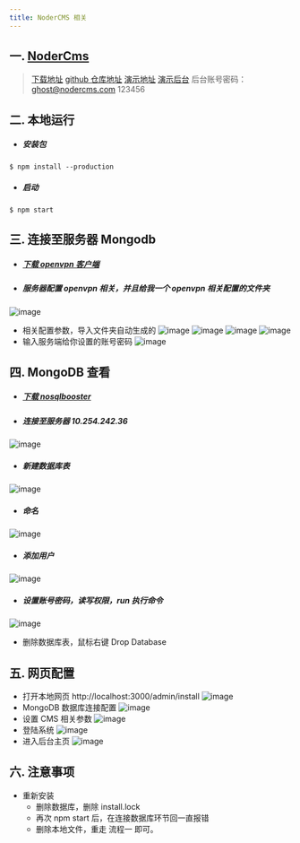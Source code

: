 ```yaml
---
title: NoderCMS 相关
---
```


## 一. [NoderCms](http://www.nodercms.com/)

> [下载地址](http://www.nodercms.com/download)
> [github 仓库地址](https://github.com/welkinwong/nodercms)
> [演示地址](http://demo.nodercms.com)
> [演示后台](http://demo.nodercms.com/admin)
> 后台账号密码：ghost@nodercms.com 123456

## 二. 本地运行
- ##### 安装包

```
$ npm install --production
```

- ##### 启动

``` 
$ npm start
```

## 三. 连接至服务器 Mongodb
- ##### [下载 openvpn 客户端](http://xclient.info/s/viscosity.html?t=033774a17acee6ea5c77b73f98f6d278de2bb635)
- ##### 服务器配置 openvpn 相关，并且给我一个 openvpn 相关配置的文件夹
![image](https://raw.githubusercontent.com/VonJie/images/master/blog/WX20180608-110955.png)
- 相关配置参数，导入文件夹自动生成的
![image](https://raw.githubusercontent.com/VonJie/images/master/blog/1528421985822.jpg)
![image](https://raw.githubusercontent.com/VonJie/images/master/blog/WX20180608-094018.png)
![image](https://raw.githubusercontent.com/VonJie/images/master/blog/WX20180608-094031.png)
![image](https://raw.githubusercontent.com/VonJie/images/master/blog/WX20180608-094043.png)
- 输入服务端给你设置的账号密码
![image](https://raw.githubusercontent.com/VonJie/images/master/blog/WX20180608-105256.png)


## 四. MongoDB 查看
- ##### [下载 nosqlbooster](https://nosqlbooster.com/downloads) 
- ##### 连接至服务器 10.254.242.36
![image](https://raw.githubusercontent.com/VonJie/images/master/blog/WX20180608-105530.png)
- ##### 新建数据库表
![image](https://raw.githubusercontent.com/VonJie/images/master/blog/WX20180608-105648.png)
- ##### 命名
![image](https://raw.githubusercontent.com/VonJie/images/master/blog/WX20180608-105743.png)
- ##### 添加用户
![image](https://raw.githubusercontent.com/VonJie/images/master/blog/WX20180608-105812.png)
- ##### 设置账号密码，读写权限，run 执行命令
![image](https://raw.githubusercontent.com/VonJie/images/master/blog/WX20180608-110236.png)
- 删除数据库表，鼠标右键 Drop Database

## 五. 网页配置
- 打开本地网页 http://localhost:3000/admin/install
![image](https://raw.githubusercontent.com/VonJie/images/master/blog/WX20180608-111348.png)
- MongoDB 数据库连接配置
![image](https://raw.githubusercontent.com/VonJie/images/master/blog/WX20180608-111430.png)
- 设置 CMS 相关参数
![image](https://raw.githubusercontent.com/VonJie/images/master/blog/WX20180608-111755.png)
- 登陆系统
![image](https://raw.githubusercontent.com/VonJie/images/master/blog/WX20180608-111822.png)
- 进入后台主页
![image](https://raw.githubusercontent.com/VonJie/images/master/blog/WX20180608-111837.png)

## 六. 注意事项
- 重新安装
  - 删除数据库，删除 install.lock
  - 再次 npm start 后，在连接数据库环节回一直报错
  - 删除本地文件，重走 流程一 即可。